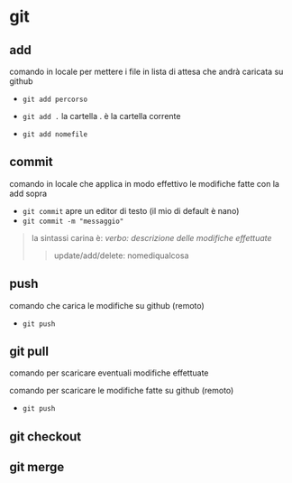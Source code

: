 # git

## add

comando in locale per mettere i file in lista di attesa che andrà caricata su github

- `git add percorso`

- `git add .` la cartella . è la cartella corrente

- `git add nomefile` 

## commit

comando in locale che applica in modo effettivo le modifiche fatte con la add sopra

- `git commit` apre un editor di testo (il mio di default è nano)
- `git commit -m "messaggio"`

> la sintassi carina è: _verbo: descrizione delle modifiche effettuate_
>> update/add/delete: nomediqualcosa



## push 

comando che carica le modifiche su github (remoto)

- `git push`

## git pull
comando per scaricare eventuali modifiche effettuate

comando per scaricare le modifiche fatte su github (remoto)

- `git push`

## git checkout

## git merge
